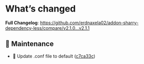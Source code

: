# What’s changed
**Full Changelog**: https://github.com/erdnaxela02/addon-sharry-dependency-less/compare/v2.1.0...v2.1.1

## 🔧 Maintenance
- 🔧 Update .conf file to default ([c7ca33c](https://github.com/erdnaxela02/addon-sharry-dependency-less/commit/c7ca33cc1abeff862599c653d067a32b02526499))
